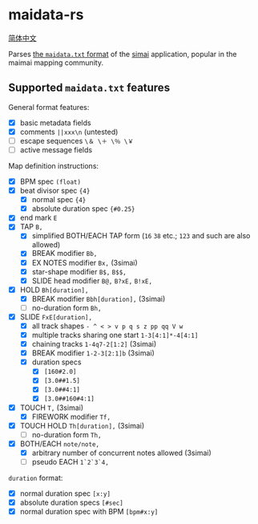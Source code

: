 # maidata-rs

[简体中文](README.md)

Parses [the `maidata.txt` format][format] of the [simai] application, popular
in the maimai mapping community.

[simai]: https://w.atwiki.jp/simai/
[format]: https://w.atwiki.jp/simai/pages/25.html

## Supported `maidata.txt` features

General format features:

* [x] basic metadata fields
* [x] comments `||xxx\n` (untested)
* [ ] escape sequences `\＆ \＋ \％ \￥`
* [ ] active message fields

Map definition instructions:

* [x] BPM spec `(float)`
* [x] beat divisor spec `{4}`
    - [x] normal spec `{4}`
    - [x] absolute duration spec `{#0.25}`
* [x] end mark `E`
* [x] TAP `B,`
    - [x] simplified BOTH/EACH TAP form (`16` `38` etc.; `123` and such are also allowed)
    - [x] BREAK modifier `Bb,`
    - [x] EX NOTES modifier `Bx,` (3simai)
    - [x] star-shape modifier `B$,` `B$$,`
    - [x] SLIDE head modifier `B@,` `B?xE,` `B!xE,`
* [x] HOLD `Bh[duration],`
    - [x] BREAK modifier `Bbh[duration],` (3simai)
    - [ ] no-duration form `Bh,`
* [x] SLIDE `FxE[duration],`
    - [x] all track shapes `- ^ < > v p q s z pp qq V w`
    - [x] multiple tracks sharing one start `1-3[4:1]*-4[4:1]`
    - [x] chaining tracks `1-4q7-2[1:2]` (3simai)
    - [x] BREAK modifier `1-2-3[2:1]b` (3simai)
    - [x] duration specs
        - [x] `[160#2.0]`
        - [x] `[3.0##1.5]`
        - [x] `[3.0##4:1]`
        - [x] `[3.0##160#4:1]`
* [x] TOUCH `T,` (3simai)
    - [x] FIREWORK modifier `Tf,`
* [x] TOUCH HOLD `Th[duration],` (3simai)
    - [ ] no-duration form `Th,`
* [x] BOTH/EACH `note/note,`
    - [x] arbitrary number of concurrent notes allowed (3simai)
    - [ ] pseudo EACH ``1`2`3`4,``

`duration` format:

* [x] normal duration spec `[x:y]`
* [x] absolute duration specs `[#sec]`
* [x] normal duration spec with BPM `[bpm#x:y]`
